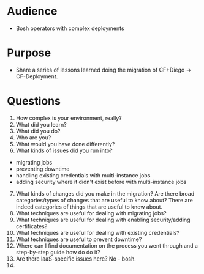 # Audience

* Bosh operators with complex deployments

# Purpose
* Share a series of lessons learned doing the migration of CF+Diego -> CF-Deployment.

# Questions
1. How complex is your environment, really?
2. What did you learn?
3. What did you do?
4. Who are you?
5. What would you have done differently?
6. What kinds of issues did you run into?
* migrating jobs
* preventing downtime
* handling existing credentials with multi-instance jobs
* adding security where it didn't exist before with multi-instance jobs
7. What kinds of changes did you make in the migration?  Are there broad categories/types of changes that are useful to know about?
There are indeed categories of things that are useful to know about.
8. What techniques are useful for dealing with migrating jobs?
9. What techniques are useful for dealing with enabling security/adding certificates?
10. What techniques are useful for dealing with existing credentials?
11. What techniques are useful to prevent downtime?
12. Where can I find documentation on the process you went through and a step-by-step guide how do do it?
13. Are there IaaS-specific issues here?
No - bosh.
14. 
